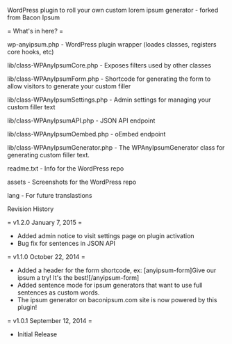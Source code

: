 WordPress plugin to roll your own custom lorem ipsum generator - forked from Bacon Ipsum

= What's in here? =

wp-anyipsum.php - WordPress plugin wrapper (loades classes, registers core hooks, etc)

lib/class-WPAnyIpsumCore.php - Exposes filters used by other classes

lib/class-WPAnyIpsumForm.php - Shortcode for generating the form to allow visitors to generate your custom filler

lib/class-WPAnyIpsumSettings.php - Admin settings for managing your custom filler text

lib/class-WPAnyIpsumAPI.php - JSON API endpoint

lib/class-WPAnyIpsumOembed.php - oEmbed endpoint

lib/class-WPAnyIpsumGenerator.php - The WPAnyIpsumGenerator class for generating custom filler text.

readme.txt - Info for the WordPress repo

assets - Screenshots for the WordPress repo

lang - For future translastions


Revision History

= v1.2.0 January 7, 2015 =
* Added admin notice to visit settings page on plugin activation
* Bug fix for sentences in JSON API

= v1.1.0 October 22, 2014 =
* Added a header for the form shortcode, ex: [anyipsum-form]Give our ipsum a try!  It's the best![/anyipsum-form]
* Added sentence mode for ipsum generators that want to use full sentences as custom words.
* The ipsum generator on baconipsum.com site is now powered by this plugin!

= v1.0.1 September 12, 2014 =
* Initial Release

